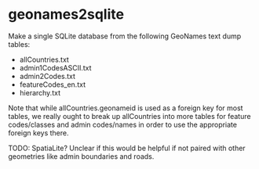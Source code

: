 geonames2sqlite
===============

Make a single SQLite database from the following GeoNames text dump tables:

* allCountries.txt
* admin1CodesASCII.txt
* admin2Codes.txt
* featureCodes_en.txt
* hierarchy.txt

Note that while allCountries.geonameid is used as a foreign key for most tables,
we really ought to break up allCountries into more tables for feature codes/classes
and admin codes/names in order to use the appropriate foreign keys there.

TODO: SpatiaLite?  Unclear if this would be helpful if not paired with other geometries like admin boundaries and roads.
